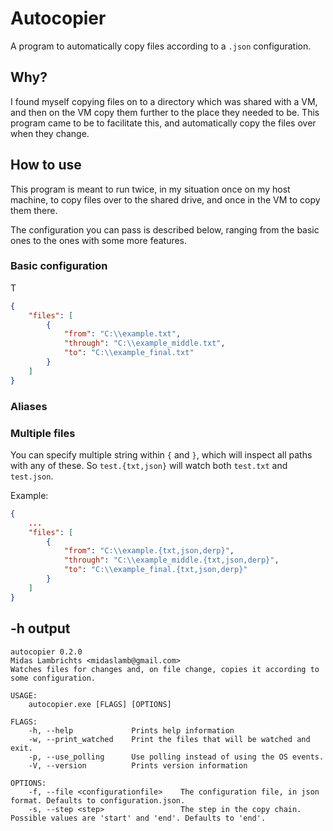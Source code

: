 # Autocopier
A program to automatically copy files according to a `.json` configuration.

## Why?
I found myself copying files on to a directory which was shared with a VM, and then on the VM copy them further to the place they needed to be.
This program came to be to facilitate this, and automatically copy the files over when they change.

## How to use
This program is meant to run twice, in my situation once on my host machine, to copy files over to the shared drive, and once in the VM to copy them there.

The configuration you can pass is described below, ranging from the basic ones to the ones with some more features.
### Basic configuration
T
```json
{
    "files": [
        {
            "from": "C:\\example.txt",
            "through": "C:\\example_middle.txt",
            "to": "C:\\example_final.txt"
        }
    ]
}
```

### Aliases

### Multiple files
You can specify multiple string within `{` and `}`, which will inspect all paths with any of these. So `test.{txt,json}` will watch both `test.txt` and `test.json`.

Example:
```json
{
    ...
    "files": [
        {
            "from": "C:\\example.{txt,json,derp}",
            "through": "C:\\example_middle.{txt,json,derp}",
            "to": "C:\\example_final.{txt,json,derp}"
        }
    ]
}
```
## -h output
```
autocopier 0.2.0
Midas Lambrichts <midaslamb@gmail.com>
Watches files for changes and, on file change, copies it according to some configuration.

USAGE:
    autocopier.exe [FLAGS] [OPTIONS]

FLAGS:
    -h, --help             Prints help information
    -w, --print_watched    Print the files that will be watched and exit.
    -p, --use_polling      Use polling instead of using the OS events.
    -V, --version          Prints version information

OPTIONS:
    -f, --file <configurationfile>    The configuration file, in json format. Defaults to configuration.json.
    -s, --step <step>                 The step in the copy chain. Possible values are 'start' and 'end'. Defaults to 'end'.

```